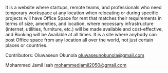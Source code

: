 It is a website where startups, remote teams, and professionals who need temporary workspace at any location when relocating or during specific projects will have Office Space for rent that matches their requirements in terms of size, amenities, and location, where necessary infrastructure (internet, utilities, furniture, etc.) will be made available and cost-effective, and Booking will be Available at all times. It is a site where anybody can post Office space from any location all over the world, not just certain places or countries.

Contributors:
Oluwaseun Okunola <oluwaseunokunola@gmail.com>

Mohammed Jamil Isah <mohammedjamil2050@gmail.com>
